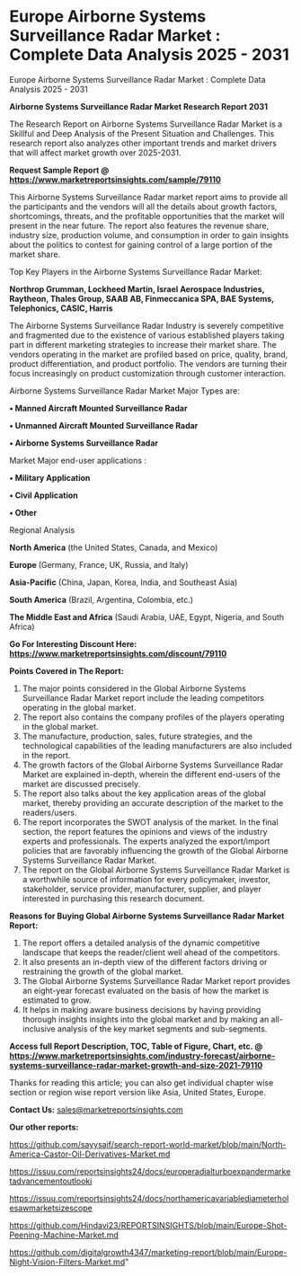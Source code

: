 # Europe Airborne Systems Surveillance Radar Market : Complete Data Analysis 2025 - 2031
Europe Airborne Systems Surveillance Radar Market : Complete Data Analysis 2025 - 2031

<strong>Airborne Systems Surveillance Radar Market Research Report 2031</strong>

The Research Report on Airborne Systems Surveillance Radar Market is a Skillful and Deep Analysis of the Present Situation and Challenges. This research report also analyzes other important trends and market drivers that will affect market growth over 2025-2031.

<strong>Request Sample Report @ <a href=https://www.marketreportsinsights.com/sample/79110>https://www.marketreportsinsights.com/sample/79110</a></strong>

This Airborne Systems Surveillance Radar market report aims to provide all the participants and the vendors will all the details about growth factors, shortcomings, threats, and the profitable opportunities that the market will present in the near future. The report also features the revenue share, industry size, production volume, and consumption in order to gain insights about the politics to contest for gaining control of a large portion of the market share.

Top Key Players in the Airborne Systems Surveillance Radar Market:

<strong>Northrop Grumman, Lockheed Martin, Israel Aerospace Industries, Raytheon, Thales Group, SAAB AB, Finmeccanica SPA, BAE Systems, Telephonics, CASIC, Harris</strong>

The Airborne Systems Surveillance Radar Industry is severely competitive and fragmented due to the existence of various established players taking part in different marketing strategies to increase their market share. The vendors operating in the market are profiled based on price, quality, brand, product differentiation, and product portfolio. The vendors are turning their focus increasingly on product customization through customer interaction.

Airborne Systems Surveillance Radar Market Major Types are:

<strong>• Manned Aircraft Mounted Surveillance Radar

• Unmanned Aircraft Mounted Surveillance Radar

• Airborne Systems Surveillance Radar</strong>

Market Major end-user applications :

<strong>• Military Application

• Civil Application

• Other</strong>

Regional Analysis

</u><strong><b>North America</b></strong> (the United States, Canada, and Mexico)

<strong><b>Europe </b></strong>(Germany, France, UK, Russia, and Italy)

<strong><b>Asia-Pacific</b></strong> (China, Japan, Korea, India, and Southeast Asia)

<strong><b>South America</b></strong> (Brazil, Argentina, Colombia, etc.)

<strong><b>The Middle East and Africa</b></strong> (Saudi Arabia, UAE, Egypt, Nigeria, and South Africa)

<strong>Go For Interesting Discount Here: <a href=https://www.marketreportsinsights.com/discount/79110>https://www.marketreportsinsights.com/discount/79110</a></strong>

<strong>Points Covered in The Report:</strong>
<ol>
  <li>The major points considered in the Global Airborne Systems Surveillance Radar Market report include the leading competitors operating in the global market.</li>
  <li>The report also contains the company profiles of the players operating in the global market.</li>
  <li>The manufacture, production, sales, future strategies, and the technological capabilities of the leading manufacturers are also included in the report.</li>
  <li>The growth factors of the Global Airborne Systems Surveillance Radar Market are explained in-depth, wherein the different end-users of the market are discussed precisely.</li>
  <li>The report also talks about the key application areas of the global market, thereby providing an accurate description of the market to the readers/users.</li>
  <li>The report incorporates the SWOT analysis of the market. In the final section, the report features the opinions and views of the industry experts and professionals. The experts analyzed the export/import policies that are favorably influencing the growth of the Global Airborne Systems Surveillance Radar Market.</li>
  <li>The report on the Global Airborne Systems Surveillance Radar Market is a worthwhile source of information for every policymaker, investor, stakeholder, service provider, manufacturer, supplier, and player interested in purchasing this research document.</li>
</ol>
<strong>Reasons for Buying Global Airborne Systems Surveillance Radar Market Report:</strong>

<ol>
  <li>The report offers a detailed analysis of the dynamic competitive landscape that keeps the reader/client well ahead of the competitors.</li>
  <li>It also presents an in-depth view of the different factors driving or restraining the growth of the global market.</li>
  <li>The Global Airborne Systems Surveillance Radar Market report provides an eight-year forecast evaluated on the basis of how the market is estimated to grow.</li>
  <li>It helps in making aware business decisions by having providing thorough insights insights into the global market and by making an all-inclusive analysis of the key market segments and sub-segments.</li>
</ol>
<strong>Access full Report Description, TOC, Table of Figure, Chart, etc. @ <a href=https://www.marketreportsinsights.com/industry-forecast/airborne-systems-surveillance-radar-market-growth-and-size-2021-79110>https://www.marketreportsinsights.com/industry-forecast/airborne-systems-surveillance-radar-market-growth-and-size-2021-79110</a></strong>


Thanks for reading this article; you can also get individual chapter wise section or region wise report version like Asia, United States, Europe.

<strong>Contact Us:</strong>
sales@marketreportsinsights.com

<strong>Our other reports:</strong>

<a href=https://github.com/sayysaif/search-report-world-market/blob/main/North-America-Castor-Oil-Derivatives-Market.md>https://github.com/sayysaif/search-report-world-market/blob/main/North-America-Castor-Oil-Derivatives-Market.md</a>

<a href=https://issuu.com/reportsinsights24/docs/europeradialturboexpandermarketadvancementoutlooki>https://issuu.com/reportsinsights24/docs/europeradialturboexpandermarketadvancementoutlooki</a>

<a href=https://issuu.com/reportsinsights24/docs/northamericavariablediameterholesawmarketsizescope>https://issuu.com/reportsinsights24/docs/northamericavariablediameterholesawmarketsizescope</a>

<a href=https://github.com/Hindavi23/REPORTSINSIGHTS/blob/main/Europe-Shot-Peening-Machine-Market.md>https://github.com/Hindavi23/REPORTSINSIGHTS/blob/main/Europe-Shot-Peening-Machine-Market.md</a>

<a href=https://github.com/digitalgrowth4347/marketing-report/blob/main/Europe-Night-Vision-Filters-Market.md>https://github.com/digitalgrowth4347/marketing-report/blob/main/Europe-Night-Vision-Filters-Market.md</a>"
